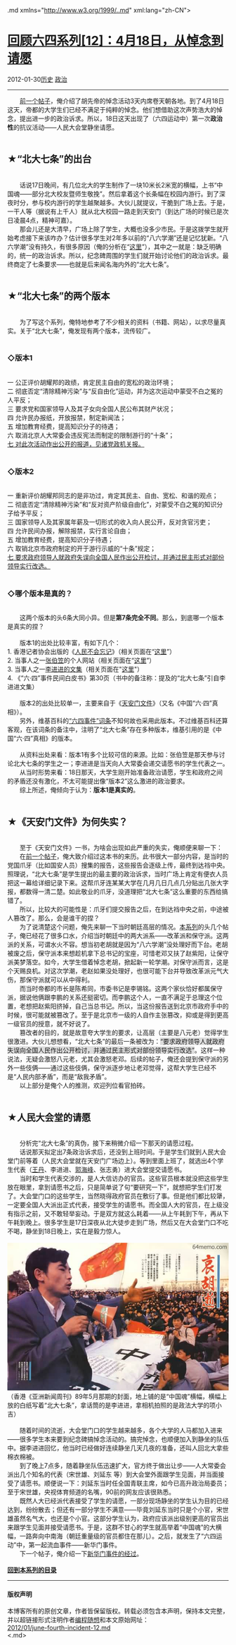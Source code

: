 <!DOCTYPE.md>
.md xmlns="http://www.w3.org/1999/..md" xml:lang="zh-CN">
<head>
<meta http-equiv="Content-Type" content="text.md; charset=utf-8" />
<meta name="generator" content="Python script by program.think@gmail.com" />
<meta name="provider" content="program-think.blogspot.com" />
<link type="text/css" rel="stylesheet" href="../../css/program-think.css" />
<title>回顾六四系列[12]：4月18日，从悼念到请愿 - 编程随想的博客</title>
</head>
<body>
<div id="main" style="width:100%;">
<h1><a href="../../index.md" title="回到首页">回顾六四系列[12]：4月18日，从悼念到请愿</a></h1>
<div class="post-info"><span class="date-header">2012-01-30</span><a href="../../tags/E58E86E58FB2.md" class="tag">历史</a> <a href="../../tags/E694BFE6B2BB.md" class="tag">政治</a> </div>
<hr>
<div class="post">
&#12288;&#12288;<a href="../../2012/01/june-fourth-incident-11.md">前一个帖子</a>，俺介绍了胡先帝的悼念活动3天内席卷天朝各地。到了4月18日这天，帝都的大学生们已经不满足于纯粹的悼念。他们想借助这次声势浩大的悼念，提出进一步的政治诉求。所以，18日这天出现了（六四运动中）第一次<b>政治性</b>的抗议活动——人民大会堂静坐请愿。<a name='more'></a><!--program-think--><br /><br /><h2>★“北大七条”的出台</h2><br />&#12288;&#12288;话说17日晚间，有几位北大的学生制作了一块10米长2米宽的横幅，上书“中国魂——部分北大校友暨师生敬挽”。然后拿着这个长条幅在校园内游行。到了深夜时分，参与校内游行的学生越聚越多。大伙儿就提议，干脆到广场上去。于是，一干人等（据说有上千人）就从北大校园一路走到天安门（到达广场的时候已是次日凌晨4点，精神可嘉）。<br />&#12288;&#12288;那会儿还是大清早，广场上除了学生，大概也没多少市民。于是这拨学生就开始考虑接下来该咋办？估计很多学生对2年多以前的“八六学潮”还是记忆犹新。“八六学潮”没有持久，有很多原因（俺的分析在“<a href="../../2011/09/june-fourth-incident-6.md">这里</a>”），其中之一就是：缺乏明确的，统一的政治诉求。所以，纪念碑周围的学生们就开始讨论他们的政治诉求。最终商定了七条要求——也就是后来闻名海内外的“北大七条”。<br /><br /><h2>★“北大七条”的两个版本</h2><br />&#12288;&#12288;为了写这个系列，俺特地参考了不少相关的资料（书籍、网站），以求尽量真实。关于“北大七条”，俺发现有两个版本，流传较广。<br /><br /><h3>◇版本1</h3><br />一 公正评价胡耀邦的政绩，肯定民主自由的宽松的政治环境；<br />二 彻底否定“清除精神污染”与“反自由化”运动，并为这次运动中蒙受不白之冤的人平反； <br />三 要求党和国家领导人及其子女向全国人民公布其财产状况；<br />四 允许民办报纸，开放报禁，制定新闻法；<br />五 增加教育经费，提高知识分子的待遇；<br />六 取消北京人大常委会违反宪法而制定的限制游行的“十条”；<br /><u>七 对此次活动作出公开的报道，见诸党政机关报。</u><br /><br /><h3>◇版本2</h3><br />一 重新评价胡耀邦同志的是非功过，肯定其民主、自由、宽松、和谐的观点； <br />二 彻底否定“清除精神污染”和“反对资产阶级自由化”，对蒙受不白之冤的知识分子给予平反； <br />三 国家领导人及其家属年薪及一切形式的收入向人民公开，反对贪官污吏； <br />四 允许民间办报，解除报禁，实行言论自由； <br />五 增加教育经费，提高知识分子待遇；<br />六 取销北京市政府制定的开于游行示威的“十条”规定； <br /><u>七 要求政府领导人就政府失误向全国人民作出公开检讨，并通过民主形式对部份领导实行改选。</u><br /><br /><h3>◇哪个版本是真的？</h3><br />&#12288;&#12288;这两个版本的头6条大同小异。但是<b>第7条完全不同</b>。那么，到底哪一个版本是真实的捏？<br /><br />&#12288;&#12288;版本1的出处比较丰富，有如下几个：<br />1. 香港记者协会出版的《<a href="https://zh.wikipedia.org/wiki/%E4%BA%BA%E6%B0%91%E4%B8%8D%E6%9C%83%E5%BF%98%E8%A8%98" target="_blank" rel="nofollow">人民不会忘记</a>》（相关页面在“<a href="http://1989report.hkja.org.hk/site/portal/Site.aspx?id=A27-41" target="_blank" rel="nofollow">这里</a>”）<br />2. 当事人之一<a href="https://zh.wikipedia.org/wiki/%E5%BC%A0%E4%BC%AF%E7%AC%A0" target="_blank" rel="nofollow">张伯笠</a>的个人网站（相关页面在“<a href="http://www.zhangboli.net/books/fugitive_gb/fugi-06.htm" target="_blank" rel="nofollow">这里</a>”）<br />3. 当事人之一<a href="http://blog.boxun.com/hero/lijj" target="_blank" rel="nofollow">李进进的文集</a>（相关页面在"<a href="http://blog.boxun.com/hero/lijj/4_2...md" target="_blank" rel="nofollow">这里</a>"）<br />4. 《“六·四”事件民间白皮书》第30页（书中的备注称：提及的“北大七条”引自李进进文集）<br /><br />&#12288;&#12288;版本2的出处比较单一，主要来自于《<a href="https://zh.wikipedia.org/wiki/%E5%A4%A9%E5%AE%89%E9%96%80%E6%96%87%E4%BB%B6" target="_blank" rel="nofollow">天安门文件</a>》（又名《中国“六·四”真相》）。<br />&#12288;&#12288;另外，维基百科的<a href="https://zh.wikipedia.org/wiki/%E5%85%AD%E5%9B%9B%E4%BA%8B%E4%BB%B6" target="_blank" rel="nofollow">“六四事件”词条</a>不知何故也采用此版本。不过维基百科还算客观，在该词条的备注中，注明了“北大七条”存在多种版本，维基引用的是《中国“六·四”真相》的版本。<br /><br />&#12288;&#12288;从资料出处来看：版本1有多个比较可信的来源。比如：张伯笠是那天参与讨论北大七条的学生之一；李进进是当天向人大常委会递交请愿书的学生代表之一。<br />&#12288;&#12288;从当时形势来看：18日那天，大学生刚开始准备政治请愿，学生和政府之间的矛盾还没有激化，不太可能提出像“版本2”这么激进的政治要求。<br />&#12288;&#12288;综上所述，俺倾向于认为：<b>版本1是真实的</b>。<br /><br /><h2>★《天安门文件》为何失实？</h2><br />&#12288;&#12288;至于《天安门文件》一书，为啥会出现如此严重的失实，俺顺便来聊一下：<br />&#12288;&#12288;在<a href="../../2012/01/june-fourth-incident-11.md">前一个帖子</a>，俺大致介绍过这本书的来历。此书很大一部分内容，是当时的党国爪牙（比如国安人员）搜集的报告，这些报告会逐级上传，最终到达裆中央。照理说，“北大七条”是学生提出的最主要的政治诉求，当时广场上肯定有便衣人员把这一幕给详细记录下来。这帮爪牙连某某大学在几月几日几点几分贴出几张大字报，都数得一清二楚。如此敬业的爪牙，没道理把“北大七条”这么重要的东西给搞错了。<br />&#12288;&#12288;所以，比较大的可能性是：爪牙们提交报告之后，在到达裆中央之前，中途被人篡改了。那么，会是谁干的捏？<br />&#12288;&#12288;为了说清楚这个问题，俺先来聊一下当时朝廷高层的情况。<a href="../../2011/06/june-fourth-incident-0.md">本系列</a>的头几个帖子，俺已经花了很多口水，介绍当时朝廷中的两大派系——改革派和保守派。这两派的关系，可谓水火不容。想当初老胡就是因为“八六学潮”没处理好而下台。老胡被废之后，保守派本来想趁机拿下总书记的宝座，可惜老邓又扶了赵紫阳，让保守派美梦落空。如今，大学生借着悼念老胡，掀起新一轮学潮。对保守派而言，这是个天赐良机。对这次学潮，老赵如果没处理好，也很可能下台并导致改革派元气大伤，那保守派就可以从中得利。<br />&#12288;&#12288;而当时帝都的市长是陈希同，市委书记是李锡铭。这两个家伙恰好都属保守派，据说他俩跟李鹏的关系还挺密切。而李鹏这个人，一直不满足于总理这个位置，老想把赵紫阳挤掉，自己当总书记。所以，当这份报告送到北京市政府手中的时候，很可能就被篡改了。至于是北京市一级的人自作主张篡改，抑或是得到更高一级官员的授意，就不好说了。<br />&#12288;&#12288;篡改者的目的，就是故意夸大学生的要求，让高层（主要是八元老）觉得学生很激进。大伙儿想想看，“北大七条”的最后一条被改为：<q style="background-color:#DDD;">要求政府领导人就政府失误向全国人民作出公开检讨，并通过民主形式对部份领导实行改选</q>。这样一种说法，无疑会激怒八元老，尤其会激怒老邓。后续的帖子，俺还会提到保守派的另外一些伎俩——通过这些伎俩，保守派逐步地让老邓觉得，这帮大学生已经不是“人民内部矛盾”，而是“敌我矛盾”。<br />&#12288;&#12288;以上部分是俺个人的推测，欢迎列位看官拍砖。<br /><br /><h2>★人民大会堂的请愿</h2><br />&#12288;&#12288;分析完“北大七条”的真伪，接下来稍微介绍一下那天的请愿过程。<br />&#12288;&#12288;话说那天拟定出7条政治诉求后，还没到上班时间。于是学生们就到人民大会堂门前等着（人民大会堂就在天安门广场边上）。等到里面上班了，就选出4个学生代表（<a href="https://zh.wikipedia.org/wiki/%E7%8E%8B%E4%B8%B9" target="_blank" rel="nofollow">王丹</a>、李进进、<a href="https://zh.wikipedia.org/wiki/%E9%83%AD%E6%B5%B7%E5%B3%B0" target="_blank" rel="nofollow">郭海峰</a>、张志勇）进大会堂提交请愿书。<br />&#12288;&#12288;当时和学生代表交涉的，是人大信访办的官员。这些官员根本就没把这些学生放在眼里，拿到请愿书之后，只是简单说了句“要研究一下”，就想把学生们打发了。大会堂门口的这些学生，当然晓得政府官员在敷衍了事。但是他们都比较犟，一定要全国人大派出正式代表，接受学生的请愿书。而全国人大的官员，在上级没有指示之前，又不敢轻举妄动。于是双方就这么耗着——从上午耗到下午，再从下午耗到晚上。很多学生是17日深夜从北大徒步走到广场，然后又在大会堂门口不吃不喝，静坐到18日晚上，实在是毅力惊人。<br /><br /><center><img src="../../images/2012/01/OgAAAEv1nODTtZK1BJq2hiN7LfZ3h7cU7VZIB3uOs4AP_ytt0e0c8prYLBEsx-TV-3g2cd1FemF4Gie2PXUmJTX0ZNcA15jOjLhBbuv80kDeONFDho879JtFNK7Y" alt="不见图 请翻墙"></center>（香港《亚洲新闻周刊》89年5月那期的封面，地上铺的是“中国魂”横幅，横幅上放的白纸写着“北大七条”，拿话筒的是李进进，拿相机拍照的是政法大学的项小吉）<br /><br />&#12288;&#12288;随着时间的流逝，大会堂门口的学生越来越多，各个大学的人马都加入进来——很多学生本来要到纪念碑搞悼念活动的。搞完悼念，也顺便加入到静坐的队伍中。据李进进回忆，他当时已经做好连续静坐几天几夜的准备，还叫人回北大拿些棉衣棉被。<br />&#12288;&#12288;到了晚上7点多，随着静坐队伍迅速扩大，官方终于做出让步——人大常委会派出几个知名的代表（宋世雄、刘延东 等）到大会堂外面跟学生见面，并当面接受了请愿书。顺便说一下：刘延东当时任全国青联主席，如今已高升政治局委员；至于宋世雄，央视体育频道的名嘴，90前的网友应该很熟悉。<br />&#12288;&#12288;既然人大已经派代表接受了学生的请愿，一部分现场静坐的学生认为目的已经达到，纷纷散去；但还有一部分学生不满意——毕竟刘延东当时只是个小官，宋世雄虽然名气大，也还是个小官。这部分学生认为，政府应该派出级别更高的官员出来跟学生见面并接受请愿书。于是，这群不甘心的学生就高举着“中国魂”的大横幅，一路奔向中南海（朝廷重量级的官员都住在那儿）。之后，就发生了“六四运动”中，第一起流血事件——新华门事件。<br />&#12288;&#12288;下一个帖子，俺介绍一下<a href="../../2012/02/june-fourth-incident-13.md">新华门事件的经过</a>。<br /><br /><a href="../../2011/06/june-fourth-incident-0.md#index"><b>回到本系列的目录</b></a><div class="blogger-post-footer">
</div>
<hr>
<div class="copyright">
<h4>版权声明</h4>
本博客所有的原创文章，作者皆保留版权。转载必须包含本声明，保持本文完整，并以超链接形式注明作者<a href="mailto:program.think@gmail.com">编程随想</a>和本文原始网址：<br>
<a href="2012/01/june-fourth-incident-12.md">2012/01/june-fourth-incident-12.md</a>
</div>
</div>
</body>
<.md>
